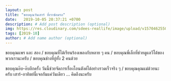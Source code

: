 ```yaml
---
layout: post
title: "ขอบคุณวันเสาร์ ที่เราซ่อมรถ"
date:   2019-10-05 20:37:21 +0700
description: # Add post description (optional)
img: https://res.cloudinary.com/sdees-reallife/image/upload/v1570462550/IMG_20191005_181157.jpg # Add image post (optional)
tags: [2019-10]
author: # Add name author (optional)
---
```

ขอบคุณแพร และ สอง / ขอบคุณที่ได้เรียนร้องเพลงกับหลาย ๆ คน / ขอบคุณพี่เล็กที่ช่วยดูแลวีโต้ของพวกเรานะครับ / ขอบคุณช่างที่อู่ทั้ง 2 คนด้วย

<i class="fa fa-child" style="color:plum"></i>

ขอบคุณอ๊บ-อ๊บอีกครั้ง วันนี้ช่วยจัดการเรื่องโอนตังค์ได้อย่างรวดเร็วจริง ๆ / ขอบคุณคุณแม่ด้วยนะครับ เสาร์-อาทิตย์นี้เจอกันแค่วันเดียว ... คิดถึงนะครับ
